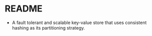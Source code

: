 # README #
* A fault tolerant and scalable key-value store that uses consistent hashing as its partitioning strategy.